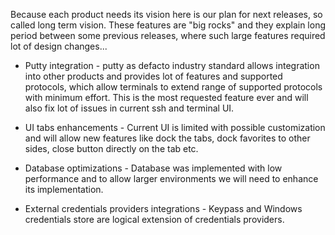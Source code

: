 Because each product needs its vision here is our plan for next releases, so called long term vision.
These features are "big rocks" and they explain long period between some previous releases, where such large features required lot of design changes...

* Putty integration - putty as defacto industry standard allows integration into other products and provides lot of features and supported protocols, which allow terminals to extend range of supported protocols with minimum effort. This is the most requested feature ever and will also fix lot of issues in current ssh and terminal UI.

* UI tabs enhancements - Current UI is limited with possible customization and will allow new features like dock the tabs, dock favorites to other sides, close button directly on the tab etc.

* Database optimizations - Database was implemented with low performance and to allow larger environments we will need to enhance its implementation.

* External credentials providers integrations - Keypass and Windows credentials store are logical extension of credentials providers.